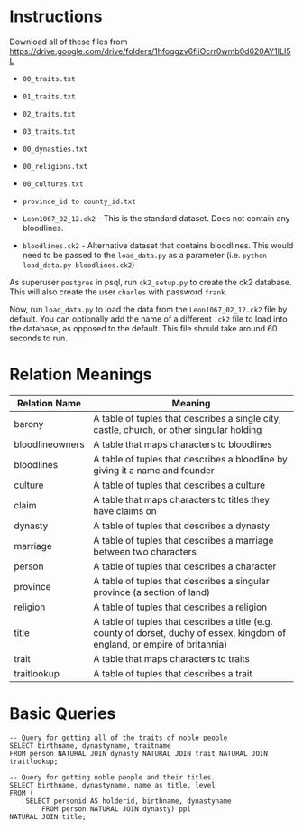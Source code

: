 # Instructions

Download all of these files from
https://drive.google.com/drive/folders/1hfoggzv6fiiOcrr0wmb0d620AY1ILI5L

- `00_traits.txt`

- `01_traits.txt`

- `02_traits.txt`

- `03_traits.txt`

- `00_dynasties.txt`

- `00_religions.txt`

- `00_cultures.txt`

- `province_id to county_id.txt`

- `Leon1067_02_12.ck2` - This is the standard dataset. Does not contain any bloodlines.

- `bloodlines.ck2` - Alternative dataset that contains bloodlines. This would need to be passed to the `load_data.py` as a parameter (i.e. `python load_data.py bloodlines.ck2`)

As superuser `postgres` in psql, run `ck2_setup.py` to create the ck2 database.
This will also create the user `charles` with password `frank`.

Now, run `load_data.py` to load the data from the `Leon1067_02_12.ck2` file by default. You can optionally add the name of a different `.ck2` file to load into the database, as opposed to the default. This file should take around 60 seconds to run.



# Relation Meanings

| Relation Name 			| Meaning |
| ------------------------- | ------- |
| barony					| A table of tuples that describes a single city, castle, church, or other singular holding |
| bloodlineowners			| A table that maps characters to bloodlines |
| bloodlines				| A table of tuples that describes a bloodline by giving it a name and founder |
| culture					| A table of tuples that describes a culture |
| claim					    | A table that maps characters to titles they have claims on |
| dynasty 				    | A table of tuples that describes a dynasty |
| marriage				    | A table of tuples that describes a marriage between two characters   |
| person					| A table of tuples that describes a character |
| province				    | A table of tuples that describes a singular province (a section of land) |
| religion				    | A table of tuples that describes a religion |
| title					    | A table of tuples that describes a title (e.g. county of dorset, duchy of essex, kingdom of england, or empire of britannia) |
| trait					    | A table that maps characters to traits |
| traitlookup				| A table of tuples that describes a trait |
# Basic Queries

```pgsql
-- Query for getting all of the traits of noble people
SELECT birthname, dynastyname, traitname 
FROM person NATURAL JOIN dynasty NATURAL JOIN trait NATURAL JOIN traitlookup;
```

```pgsql
-- Query for getting noble people and their titles.
SELECT birthname, dynastyname, name as title, level
FROM (
  	SELECT personid AS holderid, birthname, dynastyname 
 		FROM person NATURAL JOIN dynasty) ppl 
NATURAL JOIN title;
```
